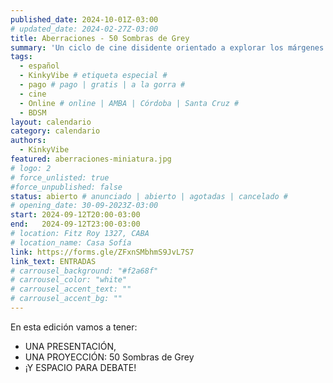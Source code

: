 ```yaml
---
published_date: 2024-10-01Z-03:00
# updated_date: 2024-02-27Z-03:00
title: Aberraciones - 50 Sombras de Grey
summary: 'Un ciclo de cine disidente orientado a explorar los márgenes de aquellas sexualidades, modos de vida, cuerpos e identidades menos trabajadas en el cine.'
tags:
  - español
  - KinkyVibe # etiqueta especial #
  - pago # pago | gratis | a la gorra #
  - cine
  - Online # online | AMBA | Córdoba | Santa Cruz #
  - BDSM
layout: calendario
category: calendario
authors:
  - KinkyVibe
featured: aberraciones-miniatura.jpg
# logo: 2
# force_unlisted: true
#force_unpublished: false
status: abierto # anunciado | abierto | agotadas | cancelado #
# opening_date: 30-09-2023Z-03:00
start: 2024-09-12T20:00-03:00
end:   2024-09-12T23:00-03:00
# location: Fitz Roy 1327, CABA
# location_name: Casa Sofía
link: https://forms.gle/ZFxnSMbhmS9JvL7S7
link_text: ENTRADAS
# carrousel_background: "#f2a68f"
# carrousel_color: "white"
# carrousel_accent_text: ""
# carrousel_accent_bg: ""
---
```

En esta edición vamos a tener:

- UNA PRESENTACIÓN,
- UNA PROYECCIÓN: 50 Sombras de Grey
- ¡Y ESPACIO PARA DEBATE!


